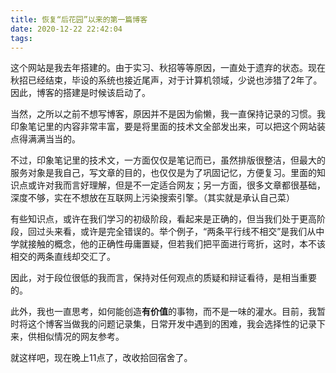 ```yaml
---
title: 恢复“后花园”以来的第一篇博客
date: 2020-12-22 22:42:04
tags: 
---
```

这个网站是我去年搭建的。由于实习、秋招等等原因，一直处于遗弃的状态。现在秋招已经结束，毕设的系统也接近尾声，对于计算机领域，少说也涉猎了2年了。因此，博客的搭建是时候该启动了。

当然，之所以之前不想写博客，原因并不是因为偷懒，我一直保持记录的习惯。我印象笔记里的内容非常丰富，要是将里面的技术文全部发出来，可以把这个网站装点得满满当当的。

不过，印象笔记里的技术文，一方面仅仅是笔记而已，虽然排版很整洁，但最大的服务对象是我自己，写文章的目的，也仅仅是为了巩固记忆，方便复习。里面的知识点或许对我而言好理解，但是不一定适合网友；另一方面，很多文章都很基础，深度不够，实在不想放在互联网上污染搜索引擎。（其实就是承认自己菜）

有些知识点，或许在我们学习的初级阶段，看起来是正确的，但当我们处于更高阶段，回过头来看，或许是完全错误的。举个例子，“两条平行线不相交”是我们从中学就接触的概念，他的正确性毋庸置疑，但若我们把平面进行弯折，这时，本不该相交的两条直线却交汇了。

因此，对于段位很低的我而言，保持对任何观点的质疑和辩证看待，是相当重要的。

此外，我也一直思考，如何能创造**有价值**的事物，而不是一味的灌水。目前，我暂时将这个博客当做我的问题记录集，日常开发中遇到的困难，我会选择性的记录下来，供相似情况的网友参考。

就这样吧，现在晚上11点了，改收拾回宿舍了。